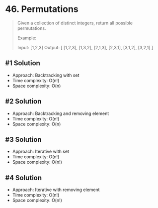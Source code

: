 # 46. Permutations

> Given a collection of distinct integers, return all possible permutations.
>
> Example:
>
> Input: [1,2,3]
> Output:
> [
> [1,2,3],
> [1,3,2],
> [2,1,3],
> [2,3,1],
> [3,1,2],
> [3,2,1]
> ]

## #1 Solution

- Approach: Backtracking with set
- Time complexity: O(n!)
- Space complexity: O(n)

## #2 Solution

- Approach: Backtracking and removing element
- Time complexity: O(n!)
- Space complexity: O(n)

## #3 Solution

- Approach: Iterative with set
- Time complexity: O(n!)
- Space complexity: O(n!)

## #4 Solution

- Approach: Iterative with removing element
- Time complexity: O(n!)
- Space complexity: O(n!)
